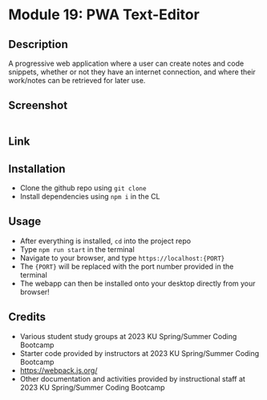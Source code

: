 # Module 19: PWA Text-Editor

## Description
A progressive web application where a user can create notes and code snippets, whether or not they have an internet connection, and where their work/notes can be retrieved for later use. 

## Screenshot
<p align = "center">
<img src = ''>
</p>

## Link

## Installation 
* Clone the github repo using `git clone` 
* Install dependencies using `npm i` in the CL

## Usage
* After everything is installed, `cd` into the project repo
* Type `npm run start` in the terminal
* Navigate to your browser, and type `https://localhost:{PORT}`
* The `{PORT}` will be replaced with the port number provided in the terminal
* The webapp can then be installed onto your desktop directly from your browser!

## Credits
* Various student study groups at 2023 KU Spring/Summer Coding Bootcamp
* Starter code provided by instructors at 2023 KU Spring/Summer Coding Bootcamp
* https://webpack.js.org/
* Other documentation and activities provided by instructional staff at 2023 KU Spring/Summer Coding Bootcamp